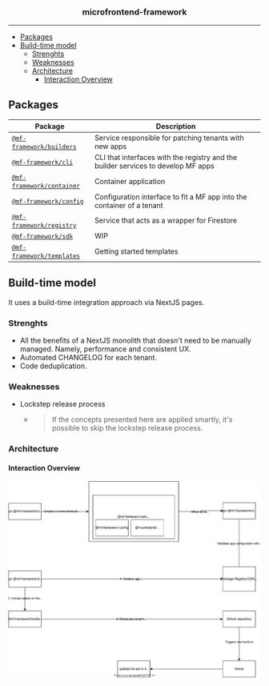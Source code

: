 <p align="center">
  <h3 align="center">microfrontend-framework</h3>
</p>

---

- [Packages](#packages)
- [Build-time model](#build-time-model)
  - [Strenghts](#strenghts)
  - [Weaknesses](#weaknesses)
  - [Architecture](#architecture)
    - [Interaction Overview](#interaction-overview)

## Packages

| Package                                            | Description                                                                       |
| -------------------------------------------------- | --------------------------------------------------------------------------------- |
| [`@mf-framework/builders`](../packages/builders)   | Service responsible for patching tenants with new apps                            |
| [`@mf-framework/cli`](../packages/cli)             | CLI that interfaces with the registry and the builder services to develop MF apps |
| [`@mf-framework/container`](../packages/container) | Container application                                                             |
| [`@mf-framework/config`](../packages/config)       | Configuration interface to fit a MF app into the container of a tenant            |
| [`@mf-framework/registry`](../packages/registry)   | Service that acts as a wrapper for Firestore                                      |
| [`@mf-framework/sdk`](../packages/sdk)             | WIP                                                                               |
| [`@mf-framework/templates`](../packages/templates) | Getting started templates                                                         |

## Build-time model

It uses a build-time integration approach via NextJS pages.

### Strenghts

- All the benefits of a NextJS monolith that doesn't need to be manually managed. Namely, performance and consistent UX.
- Automated CHANGELOG for each tenant.
- Code deduplication.

### Weaknesses

- Lockstep release process
  - > If the concepts presented here are applied smartly, it's possible to skip the lockstep release process.

### Architecture

#### Interaction Overview

![Microfrontend Framework](./assets/microfrontend-framework.svg)
